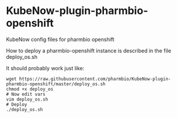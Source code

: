 # KubeNow-plugin-pharmbio-openshift
KubeNow config files for pharmbio openshift

How to deploy a pharmbio-openshift instance is described in the file deploy_os.sh

It should probably work just like:

```
wget https://raw.githubusercontent.com/pharmbio/KubeNow-plugin-pharmbio-openshift/master/deploy_os.sh
chmod +x deploy_os
# Now edit vars
vim deploy_os.sh
# Deploy
./deploy_os.sh
```
